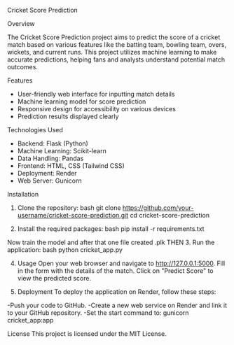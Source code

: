 Cricket Score Prediction

Overview

The Cricket Score Prediction project aims to predict the score of a cricket match based on various features like the batting team, bowling team, overs, wickets, and current runs. This project utilizes machine learning to make accurate predictions, helping fans and analysts understand potential match outcomes.

 Features

- User-friendly web interface for inputting match details
- Machine learning model for score prediction
- Responsive design for accessibility on various devices
- Prediction results displayed clearly

Technologies Used

- Backend: Flask (Python)
- Machine Learning: Scikit-learn
- Data Handling: Pandas
- Frontend: HTML, CSS (Tailwind CSS)
- Deployment: Render
- Web Server: Gunicorn

Installation

1. Clone the repository:
  bash
   git clone https://github.com/your-username/cricket-score-prediction.git
   cd cricket-score-prediction

2. Install the required packages:
bash
   pip install -r requirements.txt

Now train the model and after that one file created .plk 
THEN
3. Run the application:
bash
   python cricket_app.py


4. Usage
Open your web browser and navigate to http://127.0.0.1:5000.
Fill in the form with the details of the match.
Click on "Predict Score" to view the predicted score.


5. Deployment
To deploy the application on Render, follow these steps:

-Push your code to GitHub.
-Create a new web service on Render and link it to your GitHub repository.
-Set the start command to:
    gunicorn cricket_app:app


License
This project is licensed under the MIT License.
